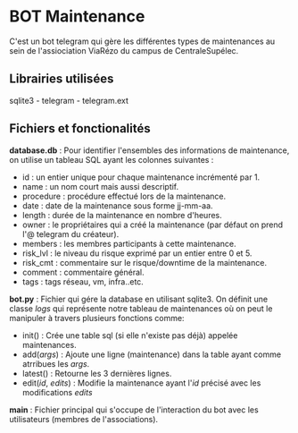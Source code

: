 # BOT Maintenance

C'est un bot telegram qui gère les différentes types de maintenances au sein de l'assiociation ViaRézo du campus de CentraleSupélec. 

## Librairies utilisées 

sqlite3 - telegram - telegram.ext

## Fichiers et fonctionalités 

**database.db** : 
Pour identifier l'ensembles des informations de maintenance, on utilise un tableau SQL ayant les colonnes suivantes :
- id : un entier unique pour chaque maintenance incrémenté par 1.
- name : un nom court mais aussi descriptif.
- procedure : procédure effectué lors de la maintenance.
- date : date de la maintenance sous forme jj-mm-aa.
- length : durée de la maintenance en nombre d'heures.
- owner : le propriétaires qui a créé la maintenance (par défaut on prend l'@ telegram du créateur).
- members : les membres participants à cette maintenance.
- risk_lvl : le niveau du risque exprimé par un entier entre 0 et 5.
- risk_cmt : commentaire sur le risque/downtime de la maintenance.
- comment : commentaire général.
- tags : tags réseau, vm, infra..etc.

**bot.py** : 
Fichier qui gére la database en utilisant sqlite3. 
On définit une classe *logs* qui représente notre tableau de maintenances où on peut le manipuler à travers plusieurs fonctions comme: 
 - init() : Crée une table sql (si elle n'existe pas déjà) appelée maintenances.
 - add(*args*) : Ajoute une ligne (maintenance) dans la table ayant comme atrribues les *args*.
 - latest() : Retourne les 3 dernières lignes.
 - edit(*id*, *edits*) : Modifie la maintenance ayant l'*id* précisé avec les modifications *edits*




**main** : 
Fichier principal qui s'occupe de l'interaction du bot avec les utilisateurs (membres de l'associations). 






